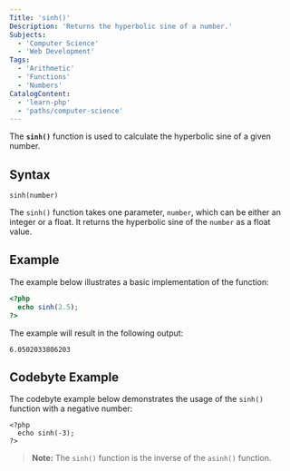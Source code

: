 ```yaml
---
Title: 'sinh()'
Description: 'Returns the hyperbolic sine of a number.'
Subjects:
  - 'Computer Science'
  - 'Web Development'
Tags:
  - 'Arithmetic'
  - 'Functions'
  - 'Numbers'
CatalogContent:
  - 'learn-php'
  - 'paths/computer-science'
---
```


The **`sinh()`** function is used to calculate the hyperbolic sine of a given number.

## Syntax

```pseudo
sinh(number)
```

The `sinh()` function takes one parameter, `number`, which can be either an integer or a float. It returns the hyperbolic sine of the `number` as a float value.

## Example

The example below illustrates a basic implementation of the function:

```php
<?php
  echo sinh(2.5);
?>
```

The example will result in the following output:

```shell
6.0502033806203
```

## Codebyte Example

The codebyte example below demonstrates the usage of the `sinh()` function with a negative number:

```codebyte/php
<?php
  echo sinh(-3);
?>
```

> **Note:** The `sinh()` function is the inverse of the `asinh()` function.
